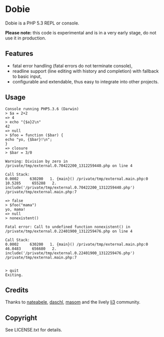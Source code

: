 # Dobie

Dobie is a PHP 5.3 REPL or console.

**Please note:** this code is experimental and is in a very early stage, do not use it in production.

## Features

* fatal error handling (fatal errors do not terminate console),
* readline support (line editing with history and completion) with fallback to basic input,
* configurable and extendable, thus easy to integrate into other projects.

## Usage

    Console running PHP5.3.6 (Darwin)
    > $a = 2+2
    => 4
    > echo "{$a}2\n"
    42
    => null
    > $foo = function ($bar) {
    echo "yo, {$bar}!\n";
    }
    => closure
    > $bar = 3/0
    
    Warning: Division by zero in /private/tmp/external.0.70422200_1312259440.php on line 4
    
    Call Stack:
    0.0002     630200   1. {main}() /private/tmp/external.main.php:0
    10.5285     655288   2. include('/private/tmp/external.0.70422200_1312259440.php') /private/tmp/external.main.php:7
    
    => false
    > $foo("mama")
    yo, mama!
    => null
    > nonexistent()
    
    Fatal error: Call to undefined function nonexistent() in /private/tmp/external.0.22401900_1312259476.php on line 4
    
    Call Stack:
    0.0002     630200   1. {main}() /private/tmp/external.main.php:0
    46.0483     656680   2. include('/private/tmp/external.0.22401900_1312259476.php') /private/tmp/external.main.php:7
    
    
    > quit
    Exiting.

## Credits

Thanks to [nateabele](https://github.com/nateabele), [daschl](https://github.com/daschl), [masom](https://github.com/masom) and the lively [li3](http://lithify.me) community.

## Copyright

See LICENSE.txt for details.
